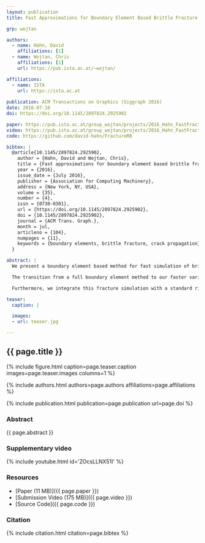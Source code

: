 ```yaml
---
layout: publication
title: Fast Approximations for Boundary Element Based Brittle Fracture Simulation

grp: wojtan

authors:
  - name: Hahn, David
    affiliations: [1]
  - name: Wojtan, Chris
    affiliations: [1]
    url: https://pub.ista.ac.at/~wojtan/

affiliations:
  - name: ISTA
    url: https://ista.ac.at
  
publication: ACM Transactions on Graphics (Siggraph 2016)
date: 2016-07-10
doi: https://doi.org/10.1145/2897824.2925902

paper: https://pub.ista.ac.at/group_wojtan/projects/2016_Hahn_FastFracture/download/2016_Hahn_FastFracture.pdf
video: https://pub.ista.ac.at/group_wojtan/projects/2016_Hahn_FastFracture/download/FractureRB.mp4
code: https://github.com/david-hahn/FractureRB

bibtex: |
  @article{10.1145/2897824.2925902,
    author = {Hahn, David and Wojtan, Chris},
    title = {Fast approximations for boundary element based brittle fracture simulation},
    year = {2016},
    issue_date = {July 2016},
    publisher = {Association for Computing Machinery},
    address = {New York, NY, USA},
    volume = {35},
    number = {4},
    issn = {0730-0301},
    url = {https://doi.org/10.1145/2897824.2925902},
    doi = {10.1145/2897824.2925902},
    journal = {ACM Trans. Graph.},
    month = jul,
    articleno = {104},
    numpages = {11},
    keywords = {boundary elements, brittle fracture, crack propagation}
  }

abstract: |
  We present a boundary element based method for fast simulation of brittle fracture. By introducing simplifying assumptions that allow us to quickly estimate stress intensities and opening displacements during crack propagation, we build a fracture algorithm where the cost of each time step scales linearly with the length of the crack-front.

  The transition from a full boundary element method to our faster variant is possible at the beginning of any time step. This allows us to build a hybrid method, which uses the expensive but more accurate BEM while the number of degrees of freedom is low, and uses the fast method once that number exceeds a given threshold as the crack geometry becomes more complicated.

  Furthermore, we integrate this fracture simulation with a standard rigid-body solver. Our rigid-body coupling solves a Neumann boundary value problem by carefully separating translational, rotational and deformational components of the collision forces and then applying a Tikhonov regularizer to the resulting linear system. We show that our method produces physically reasonable results in standard test cases and is capable of dealing with complex scenes faster than previous finite- or boundary element approaches.

teaser:
  caption: |

  images:
  - url: teaser.jpg

---
```


## {{ page.title }}

{% include figure.html caption=page.teaser.caption images=page.teaser.images columns=1 %}

{% include authors.html authors=page.authors affiliations=page.affiliations %}

{% include publication.html publication=page.publication url=page.doi %}

### Abstract

{{ page.abstract }}

### Supplementary video

{% include youtube.html id='ZOcsLLNX51I' %}

### Resources

* [Paper (11 MB)]({{ page.paper }})
* [Submission Video (175 MB)]({{ page.video }})
* [Source Code]({{ page.code }})

### Citation

{% include citation.html citation=page.bibtex %}
